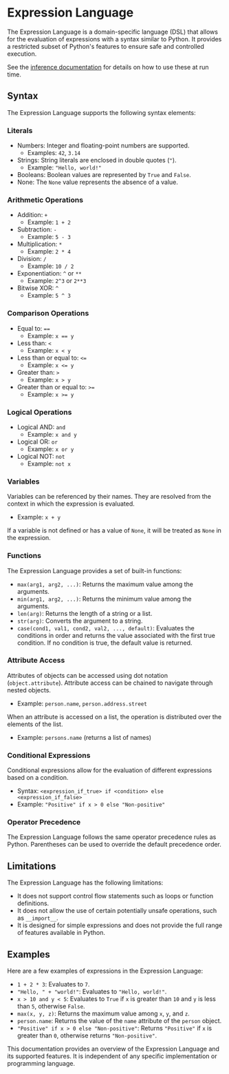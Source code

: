 # Expression Language

The Expression Language is a domain-specific language (DSL) that allows for the evaluation of expressions with a syntax similar to Python. It provides a restricted subset of Python's features to ensure safe and controlled execution.

See the [inference documentation](../developers/inference) for details on how to use these at run time.

## Syntax

The Expression Language supports the following syntax elements:

### Literals

- Numbers: Integer and floating-point numbers are supported.
  - Examples: `42`, `3.14`
- Strings: String literals are enclosed in double quotes (`"`).
  - Example: `"Hello, world!"`
- Booleans: Boolean values are represented by `True` and `False`.
- None: The `None` value represents the absence of a value.

### Arithmetic Operations

- Addition: `+`
  - Example: `1 + 2`
- Subtraction: `-`
  - Example: `5 - 3`
- Multiplication: `*`
  - Example: `2 * 4`
- Division: `/`
  - Example: `10 / 2`
- Exponentiation: `^` or `**`
  - Example: `2^3` or `2**3`
- Bitwise XOR: `^`
  - Example: `5 ^ 3`

### Comparison Operations

- Equal to: `==`
  - Example: `x == y`
- Less than: `<`
  - Example: `x < y`
- Less than or equal to: `<=`
  - Example: `x <= y`
- Greater than: `>`
  - Example: `x > y`
- Greater than or equal to: `>=`
  - Example: `x >= y`

### Logical Operations

- Logical AND: `and`
  - Example: `x and y`
- Logical OR: `or`
  - Example: `x or y`
- Logical NOT: `not`
  - Example: `not x`

### Variables

Variables can be referenced by their names. They are resolved from the context in which the expression is evaluated.

- Example: `x + y`

If a variable is not defined or has a value of `None`, it will be treated as `None` in the expression.

### Functions

The Expression Language provides a set of built-in functions:

- `max(arg1, arg2, ...)`: Returns the maximum value among the arguments.
- `min(arg1, arg2, ...)`: Returns the minimum value among the arguments.
- `len(arg)`: Returns the length of a string or a list.
- `str(arg)`: Converts the argument to a string.
- `case(cond1, val1, cond2, val2, ..., default)`: Evaluates the conditions in order and returns the value associated with the first true condition. If no condition is true, the default value is returned.

### Attribute Access

Attributes of objects can be accessed using dot notation (`object.attribute`). Attribute access can be chained to navigate through nested objects.

- Example: `person.name`, `person.address.street`

When an attribute is accessed on a list, the operation is distributed over the elements of the list.

- Example: `persons.name` (returns a list of names)

### Conditional Expressions

Conditional expressions allow for the evaluation of different expressions based on a condition.

- Syntax: `<expression_if_true> if <condition> else <expression_if_false>`
- Example: `"Positive" if x > 0 else "Non-positive"`

### Operator Precedence

The Expression Language follows the same operator precedence rules as Python. Parentheses can be used to override the default precedence order.

## Limitations

The Expression Language has the following limitations:

- It does not support control flow statements such as loops or function definitions.
- It does not allow the use of certain potentially unsafe operations, such as `__import__`.
- It is designed for simple expressions and does not provide the full range of features available in Python.

## Examples

Here are a few examples of expressions in the Expression Language:

- `1 + 2 * 3`: Evaluates to `7`.
- `"Hello, " + "world!"`: Evaluates to `"Hello, world!"`.
- `x > 10 and y < 5`: Evaluates to `True` if `x` is greater than `10` and `y` is less than `5`, otherwise `False`.
- `max(x, y, z)`: Returns the maximum value among `x`, `y`, and `z`.
- `person.name`: Returns the value of the `name` attribute of the `person` object.
- `"Positive" if x > 0 else "Non-positive"`: Returns `"Positive"` if `x` is greater than `0`, otherwise returns `"Non-positive"`.

This documentation provides an overview of the Expression Language and its supported features. It is independent of any specific implementation or programming language.
